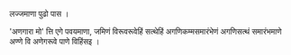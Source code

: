 लज्जमाणा पुढो पास । 

'अणगारा मो' त्ति एगे पवयमाणा, जमिणं विरूवरूवेहिं सत्थेहिं अगणिकम्मसमारंभेणं अगणिसत्थं समारंभमाणे अण्णे वि अणेगरूवे पाणे विहिंसइ । 

